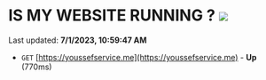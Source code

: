 # IS MY WEBSITE RUNNING ? [![](https://img.shields.io/static/v1?label=Sponsor&message=%E2%9D%A4&logo=GitHub&color=%23fe8e86)](https://github.com/sponsors/<username>)

Last updated: **7/1/2023, 10:59:47 AM**

- `GET` [https://youssefservice.me](https://youssefservice.me) - **Up** (770ms)
